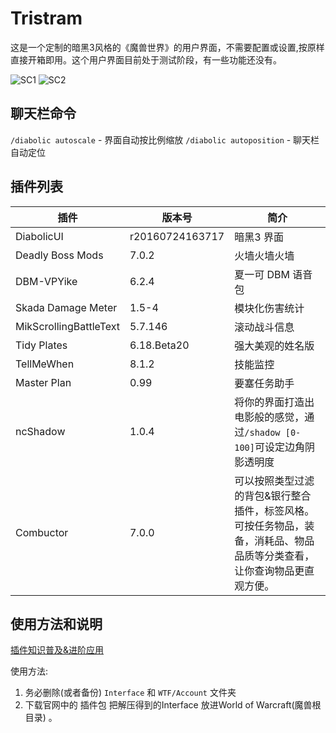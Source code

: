 ﻿Tristram
====

这是一个定制的暗黑3风格的《魔兽世界》的用户界面，不需要配置或设置,按原样直接开箱即用。这个用户界面目前处于测试阶段，有一些功能还没有。

![SC1](http://7xp63o.com1.z0.glb.clouddn.com/%E5%B1%8F%E5%B9%95%E5%BF%AB%E7%85%A7%202016-08-20%20%E4%B8%8A%E5%8D%882.16.37.png)
![SC2](http://7xp63o.com1.z0.glb.clouddn.com/%E5%B1%8F%E5%B9%95%E5%BF%AB%E7%85%A7%202016-08-20%20%E4%B8%8A%E5%8D%882.17.18.png)

## 聊天栏命令

`/diabolic autoscale` - 界面自动按比例缩放
`/diabolic autoposition` - 聊天栏自动定位



## 插件列表

插件|版本号|简介
-------|-------|-------
DiabolicUI|r20160724163717|暗黑3 界面
Deadly Boss Mods|7.0.2|火墙火墙火墙
DBM-VPYike|6.2.4|夏一可 DBM 语音包
Skada Damage Meter|1.5-4|模块化伤害统计
MikScrollingBattleText| 5.7.146|滚动战斗信息
Tidy Plates|6.18.Beta20|强大美观的姓名版
TellMeWhen|8.1.2|技能监控
Master Plan|0.99|要塞任务助手
ncShadow|1.0.4|将你的界面打造出电影般的感觉，通过`/shadow [0-100]`可设定边角阴影透明度
Combuctor|7.0.0|可以按照类型过滤的背包&银行整合插件，标签风格。可按任务物品，装备，消耗品、物品品质等分类查看，让你查询物品更直观方便。

## 使用方法和说明

[插件知识普及&进阶应用](http://bbs.ngacn.cc/read.php?tid=4617462)

使用方法:

1. 务必删除(或者备份) `Interface` 和 `WTF/Account` 文件夹
2. 下载官网中的 插件包 把解压得到的Interface 放进World of Warcraft(魔兽根目录) 。



